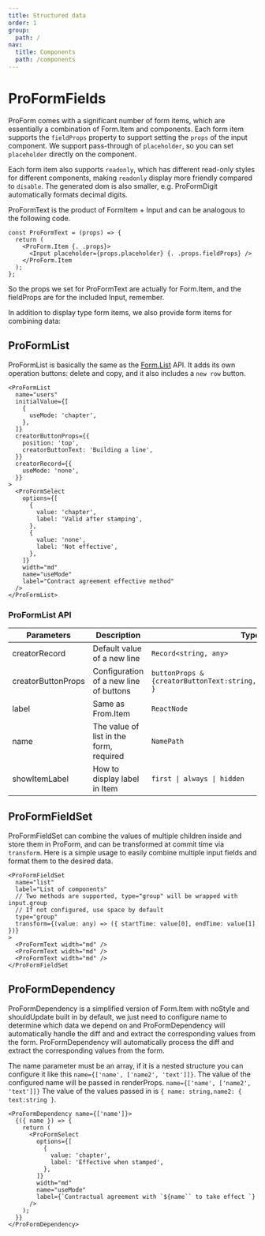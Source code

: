 ```yaml
---
title: Structured data
order: 1
group:
  path: /
nav:
  title: Components
  path: /components
---
```


# ProFormFields

ProForm comes with a significant number of form items, which are essentially a combination of Form.Item and components. Each form item supports the `fieldProps` property to support setting the `props` of the input component. We support pass-through of `placeholder`, so you can set `placeholder` directly on the component.

Each form item also supports `readonly`, which has different read-only styles for different components, making `readonly` display more friendly compared to `disable`. The generated dom is also smaller, e.g. ProFormDigit automatically formats decimal digits.

ProFormText is the product of FormItem + Input and can be analogous to the following code.

```tsx | pure
const ProFormText = (props) => {
  return (
    <ProForm.Item {. .props}>
      <Input placeholder={props.placeholder} {. .props.fieldProps} />
    </ProForm.Item
  );
};
```

So the props we set for ProFormText are actually for Form.Item, and the fieldProps are for the included Input, remember.

In addition to display type form items, we also provide form items for combining data:

## ProFormList

ProFormList is basically the same as the [Form.List](https://ant.design/components/form/#Form.List) API. It adds its own operation buttons: delete and copy, and it also includes a `new row` button.

```tsx | pure
<ProFormList
  name="users"
  initialValue={[
    {
      useMode: 'chapter',
    },
  ]}
  creatorButtonProps={{
    position: 'top',
    creatorButtonText: 'Building a line',
  }}
  creatorRecord={{
    useMode: 'none',
  }}
>
  <ProFormSelect
    options={[
      {
        value: 'chapter',
        label: 'Valid after stamping',
      },
      {
        value: 'none',
        label: 'Not effective',
      },
    ]}
    width="md"
    name="useMode"
    label="Contract agreement effective method"
  />
</ProFormList>
```

### ProFormList API

| Parameters | Description | Type | Default Value |
| --- | --- | --- | --- |
| creatorRecord | Default value of a new line | `Record<string, any>` | - |
| creatorButtonProps | Configuration of a new line of buttons | `buttonProps & {creatorButtonText:string,position:"top"\|"bottom" }` | `{creatorButtonText:"Create a new line"}` |
| label | Same as From.Item | `ReactNode` | - |
| name | The value of list in the form, required | `NamePath` | - |
| showItemLabel | How to display label in Item | `first \| always \| hidden` | `first` |

## ProFormFieldSet

ProFormFieldSet can combine the values of multiple children inside and store them in ProForm, and can be transformed at commit time via `transform`. Here is a simple usage to easily combine multiple input fields and format them to the desired data.

```tsx | pure
<ProFormFieldSet
  name="list"
  label="List of components"
  // Two methods are supported, type="group" will be wrapped with input.group
  // If not configured, use space by default
  type="group"
  transform={(value: any) => ({ startTime: value[0], endTime: value[1] })}
>
  <ProFormText width="md" />
  <ProFormText width="md" />
  <ProFormText width="md" />
</ProFormFieldSet
```

## ProFormDependency

ProFormDependency is a simplified version of Form.Item with noStyle and shouldUpdate built in by default, we just need to configure name to determine which data we depend on and ProFormDependency will automatically handle the diff and and extract the corresponding values from the form. ProFormDependency will automatically process the diff and extract the corresponding values from the form.

The name parameter must be an array, if it is a nested structure you can configure it like this `name={['name', ['name2', 'text']]}`. The value of the configured name will be passed in renderProps. `name={['name', ['name2', 'text']]}` The value of the values passed in is `{ name: string,name2: { text:string }`.

```tsx | pure
<ProFormDependency name={['name']}>
  {({ name }) => {
    return (
      <ProFormSelect
        options={[
          {
            value: 'chapter',
            label: 'Effective when stamped',
          },
        ]}
        width="md"
        name="useMode"
        label={`Contractual agreement with `${name`` to take effect `}
      />
    );
  }}
</ProFormDependency>
```
